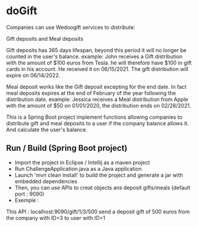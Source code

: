 # doGift

Companies can use Wedoogift services to distribute:

Gift deposits and Meal deposits


Gift deposits has 365 days lifespan, beyond this period it will no longer be counted in the user's balance.
example:
John receives a Gift distribution with the amount of $100 euros from Tesla. he will therefore have $100 in gift cards in his account.
He received it on 06/15/2021. The gift distribution will expire on 06/14/2022.


Meal deposit works like the Gift deposit excepting for the end date. In fact meal deposits expires at the end of February of the year following the distribution date.
example:
Jessica receives a Meal distribution from Apple with the amount of $50 on 01/01/2020, the distribution ends on 02/28/2021.

This is a Spring Boot project implement functions allowing companies to distribute gift and meal deposits to a user if the company balance allows it. And calculate the user's balance.

## Run / Build (Spring Boot project)
- Import the project in Eclipse / Intellij as a maven project
- Run ChallengeApplication.java as a Java application 
- Launch 'mvn clean install' to build the project and generate a jar with embedded dependencies
- Then, you can use APIs to creat objects ans deposit gifts/meals (default port : 9090)
- Exemple :

This API : localhost:9090/gift/1/3/500 send a deposit gift of 500 euros from the company with ID=3 to user with ID=1 
